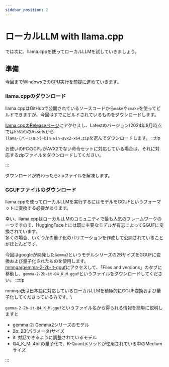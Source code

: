 ```yaml
---
sidebar_position: 2
---
```


# ローカルLLM with llama.cpp
では次に、llama.cppを使ってローカルLLMを試していきましょう。

## 準備
今回までWindowsでのCPU実行を前提に進めていきます。

### llama.cppのダウンロード
llama.cppはGitHubで公開されているソースコードから`make`や`cmake`を使ってビルドできますが、今回はすでにビルドされているものをダウンロードします。

[llama.cppのReleaseページ](https://github.com/ggerganov/llama.cpp/releases/)にアクセスし、Latestのバージョン(2024年8月時点では`b3616`)のAssetsから\
`llama-{バージョン}-bin-win-avx2-x64.zip`を選んでダウンロードします。
:::tip

お使いのPCのCPUがAVX2でない命令セットに対応している場合は、それに対応するzipファイルをダウンロードしてください。

:::

ダウンロードが終わったらzipファイルを解凍します。

### GGUFファイルのダウンロード
llama.cppを使ってローカルLLMを実行するにはモデルをGGUFというフォーマットに変換する必要があります。

幸い、llama.cppはローカルLLMのコミュニティで最も人気のフレームワークの一つですので、HuggingFace上には既に主要なモデルが有志によってGGUFに変換されています。\
多くの場合、いくつかの量子化のバリエーションを作成して公開されていることがほとんどです。

今回はgoogleが開発した`Gemma2`というモデルシリーズの2BサイズをGGUFに変換および量子化されたものを使用します。\
[mmnga/gemma-2-2b-it-gguf](https://huggingface.co/mmnga/gemma-2-2b-it-gguf)にアクセスして、「Files and versions」のタブに移動し、`gemma-2-2b-it-Q4_K_M.gguf`というファイルをダウンロードしてください。
:::tip

mmnga氏は日本語に対応しているローカルLLMを積極的にGGUF変換および量子化してくださっている方です。\

`gemma-2-2b-it-Q4_K_M.gguf`というファイル名から得られる情報を簡単に説明しますと
- gemma-2: Gemma2シリーズのモデル
- 2b: 2B(パラメータ)サイズ
- it: 対話できるように調整されているモデル
- Q4_K_M: 4bitの量子化で、K-Quantメソッドが使用されている中のMediumサイズ

:::
